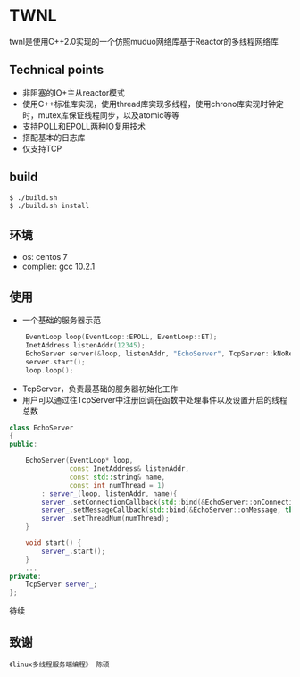 # TWNL

twnl是使用C++2.0实现的一个仿照muduo网络库基于Reactor的多线程网络库

## Technical points
* 非阻塞的IO+主从reactor模式
* 使用C++标准库实现，使用thread库实现多线程，使用chrono库实现时钟定时，mutex库保证线程同步，以及atomic等等
* 支持POLL和EPOLL两种IO复用技术
* 搭配基本的日志库
* 仅支持TCP


## build
```shell
$ ./build.sh 
$ ./build.sh install
```


## 环境
* os: centos 7
* complier: gcc 10.2.1


## 使用

* 一个基础的服务器示范

```c++
	EventLoop loop(EventLoop::EPOLL, EventLoop::ET);                                 //设置事件循环的模式
	InetAddress listenAddr(12345);                                                   //监听端口
	EchoServer server(&loop, listenAddr, "EchoServer", TcpServer::kNoReusePort);     //用户设计的服务器
	server.start();                                                                  //启动服务器
	loop.loop();                                                                     //开启事件循环处理事件
```

* TcpServer，负责最基础的服务器初始化工作
* 用户可以通过往TcpServer中注册回调在函数中处理事件以及设置开启的线程总数
```c++
class EchoServer
{
public:

	EchoServer(EventLoop* loop,
			   const InetAddress& listenAddr,
			   const std::string& name,
               const int numThread = 1) 
        : server_(loop, listenAddr, name){
        server_.setConnectionCallback(std::bind(&EchoServer::onConnection, this, _1));
        server_.setMessageCallback(std::bind(&EchoServer::onMessage, this, _1, _2, _3));
        server_.setThreadNum(numThread);
    }

	void start() {
        server_.start();
    }
    ...
private:
    TcpServer server_;
};
```

待续

## 致谢
	《linux多线程服务端编程》 陈硕














